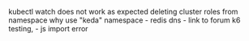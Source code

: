 kubectl watch does not work as expected
deleting cluster roles from namespace
why use "keda" namespace - redis dns - link to forum
k6 testing, - js import error
